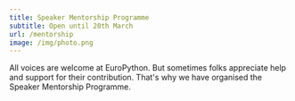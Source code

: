 ```yaml
---
title: Speaker Mentorship Programme
subtitle: Open until 20th March
url: /mentorship
image: /img/photo.png
---
```


All voices are welcome at EuroPython. But sometimes folks appreciate help and
support for their contribution. That's why we have organised the Speaker
Mentorship Programme.
